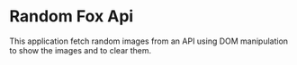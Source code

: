 # Random Fox Api
This application fetch random images from an API using DOM manipulation to show the images and to clear them.